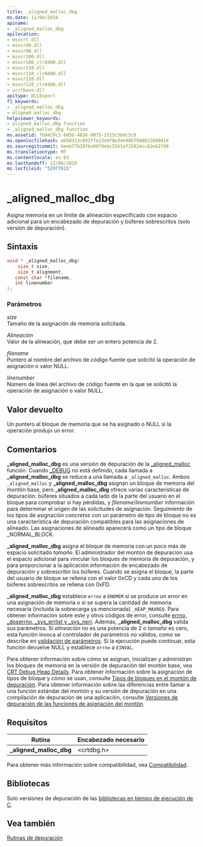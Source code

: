 ```yaml
---
title: _aligned_malloc_dbg
ms.date: 11/04/2016
apiname:
- _aligned_malloc_dbg
apilocation:
- msvcrt.dll
- msvcr80.dll
- msvcr90.dll
- msvcr100.dll
- msvcr100_clr0400.dll
- msvcr110.dll
- msvcr110_clr0400.dll
- msvcr120.dll
- msvcr120_clr0400.dll
- ucrtbase.dll
apitype: DLLExport
f1_keywords:
- _aligned_malloc_dbg
- aligned_malloc_dbg
helpviewer_keywords:
- aligned_malloc_dbg function
- _aligned_malloc_dbg function
ms.assetid: fb0429c3-685d-4826-9075-2515c5bdc5c6
ms.openlocfilehash: eb58313c892ffe13e9f8e34e98b7940022899d14
ms.sourcegitcommit: beeb77b2976e997debc55b1af35024cc62e62799
ms.translationtype: MT
ms.contentlocale: es-ES
ms.lasthandoff: 12/06/2018
ms.locfileid: "52977815"
---
```

# <a name="alignedmallocdbg"></a>_aligned_malloc_dbg

Asigna memoria en un límite de alineación especificado con espacio adicional para un encabezado de depuración y búferes sobrescritos (solo versión de depuración).

## <a name="syntax"></a>Sintaxis

```C
void * _aligned_malloc_dbg(
    size_t size,
    size_t alignment,
   const char *filename,
   int linenumber
);
```

### <a name="parameters"></a>Parámetros

*size*<br/>
Tamaño de la asignación de memoria solicitada.

*Alineación*<br/>
Valor de la alineación, que debe ser un entero potencia de 2.

*filename*<br/>
Puntero al nombre del archivo de código fuente que solicitó la operación de asignación o valor NULL.

*linenumber*<br/>
Número de línea del archivo de código fuente en la que se solicitó la operación de asignación o valor NULL.

## <a name="return-value"></a>Valor devuelto

Un puntero al bloque de memoria que se ha asignado o NULL si la operación produjo un error.

## <a name="remarks"></a>Comentarios

**_aligned_malloc_dbg** es una versión de depuración de la [_aligned_malloc](aligned-malloc.md) función. Cuando [_DEBUG](../../c-runtime-library/debug.md) no está definido, cada llamada a **_aligned_malloc_dbg** se reduce a una llamada a `_aligned_malloc`. Ambos `_aligned_malloc` y **_aligned_malloc_dbg** asignan un bloque de memoria del montón base, pero **_aligned_malloc_dbg** ofrece varias características de depuración: búferes situados a cada lado de la parte del usuario en el bloque para comprobar si hay pérdidas, y *filename*/*linenumber* información para determinar el origen de las solicitudes de asignación. Seguimiento de los tipos de asignación concretos con un parámetro de tipo de bloque no es una característica de depuración compatibles para las asignaciones de alineado. Las asignaciones de alineado aparecerá como un tipo de bloque _NORMAL_BLOCK.

**_aligned_malloc_dbg** asigna el bloque de memoria con un poco más de espacio solicitado *tamaño*. El administrador del montón de depuración usa el espacio adicional para vincular los bloques de memoria de depuración, y para proporcionar a la aplicación información de encabezado de depuración y sobrescribir los búferes. Cuando se asigna el bloque, la parte del usuario de bloque se rellena con el valor 0xCD y cada uno de los búferes sobrescritos se rellena con 0xFD.

**_aligned_malloc_dbg** establece `errno` a `ENOMEM` si se produce un error en una asignación de memoria o si se supera la cantidad de memoria necesaria (incluida la sobrecarga ya mencionada) `_HEAP_MAXREQ`. Para obtener información sobre este y otros códigos de error, consulte [errno, _doserrno, _sys_errlist y _sys_nerr](../../c-runtime-library/errno-doserrno-sys-errlist-and-sys-nerr.md). Además, **_aligned_malloc_dbg** valida sus parámetros. Si *alineación* no es una potencia de 2 o *tamaño* es cero, esta función invoca al controlador de parámetros no válidos, como se describe en [validación de parámetros](../../c-runtime-library/parameter-validation.md). Si la ejecución puede continuar, esta función devuelve NULL y establece `errno` a `EINVAL`.

Para obtener información sobre cómo se asignan, inicializan y administran los bloques de memoria en la versión de depuración del montón base, vea [CRT Debug Heap Details](/visualstudio/debugger/crt-debug-heap-details). Para obtener información sobre la asignación de tipos de bloque y cómo se usan, consulte [Tipos de bloques en el montón de depuración](/visualstudio/debugger/crt-debug-heap-details). Para obtener información sobre las diferencias entre llamar a una función estándar del montón y su versión de depuración en una compilación de depuración de una aplicación, consulte [Versiones de depuración de las funciones de asignación del montón](/visualstudio/debugger/debug-versions-of-heap-allocation-functions).

## <a name="requirements"></a>Requisitos

|Rutina|Encabezado necesario|
|-------------|---------------------|
|**_aligned_malloc_dbg**|\<crtdbg.h>|

Para obtener más información sobre compatibilidad, vea [Compatibilidad](../../c-runtime-library/compatibility.md).

## <a name="libraries"></a>Bibliotecas

Solo versiones de depuración de las [bibliotecas en tiempo de ejecución de C](../../c-runtime-library/crt-library-features.md).

## <a name="see-also"></a>Vea también

[Rutinas de depuración](../../c-runtime-library/debug-routines.md)